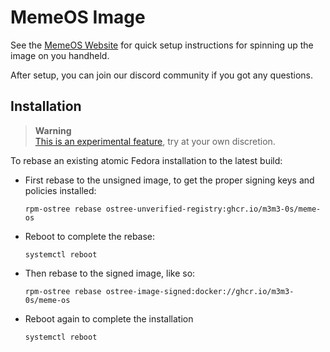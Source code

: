 # MemeOS Image &nbsp;

See the [MemeOS Website](https://os.meme) for quick setup instructions for spinning up the image on you handheld.

After setup, you can join our discord community if you got any questions.

## Installation

> **Warning**  
> [This is an experimental feature](https://www.fedoraproject.org/wiki/Changes/OstreeNativeContainerStable), try at your own discretion.

To rebase an existing atomic Fedora installation to the latest build:

- First rebase to the unsigned image, to get the proper signing keys and policies installed:
  ```
  rpm-ostree rebase ostree-unverified-registry:ghcr.io/m3m3-0s/meme-os
  ```
- Reboot to complete the rebase:
  ```
  systemctl reboot
  ```
- Then rebase to the signed image, like so:
  ```
  rpm-ostree rebase ostree-image-signed:docker://ghcr.io/m3m3-0s/meme-os
  ```
- Reboot again to complete the installation
  ```
  systemctl reboot
  ```
